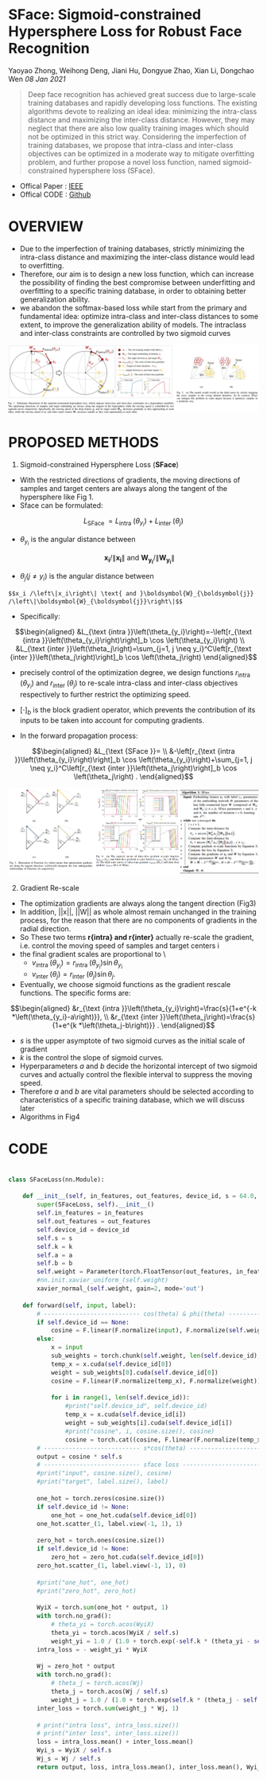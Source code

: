 # SFace: Sigmoid-constrained Hypersphere Loss for Robust Face Recognition
Yaoyao Zhong, Weihong Deng, Jiani Hu, Dongyue Zhao, Xian Li, Dongchao Wen _08 Jan 2021_

>Deep face recognition has achieved great success due to large-scale training databases and rapidly developing loss functions. The existing algorithms devote to realizing an ideal idea: minimizing the intra-class distance and maximizing the inter-class distance. However, they may neglect that there are also low quality training images which should not be optimized in this strict way. Considering the imperfection of training databases, we propose that intra-class and inter-class objectives can be optimized in a moderate way to mitigate overfitting problem, and further propose a novel loss function, named sigmoid-constrained hypersphere loss (SFace).

* Offical Paper : [IEEE](https://ieeexplore.ieee.org/document/9318547)
* Offical CODE  : [Github](https://github.com/zhongyy/SFace)

# OVERVIEW
- Due to the imperfection of training databases, strictly minimizing the intra-class distance and maximizing the inter-class distance would lead to overfitting.
-  Therefore, our aim is to design a new loss function, which can increase the possibility of finding the best compromise between underfitting and overfitting to a specific training database, in order to obtaining better generalization ability.
-  we abandon the softmax-based loss while start from the primary and fundamental idea: optimize intra-class and inter-class distances to some extent, to improve the generalization ability of models. The intraclass and inter-class constraints are controlled by two sigmoid curves

![fig1](../../../asset/images/Losses/SFace/fig1.png)

# PROPOSED METHODS
1.  Sigmoid-constrained Hypersphere Loss (**SFace**)

- With the restricted directions of gradients, the moving directions of samples and target centers are always along the tangent of the hypersphere like Fig 1.
- Sface can be formulated:

$$L_{\text {SFace }}=L_{\text {intra }}\left(\theta_{y_i}\right)+L_{\text {inter }}\left(\theta_j\right)$$

  - $\theta_{y_i}$ is the angular distance between 
  
    $$\boldsymbol{x}_{\boldsymbol{i}} /\left\|\boldsymbol{x}_{\boldsymbol{i}}\right\| \text{ and }\boldsymbol{W}_{\boldsymbol{y}_{\boldsymbol{i}}} /\left\|\boldsymbol{W}_{\boldsymbol{y}_{\boldsymbol{i}}}\right\|$$

  -  $\theta_j\left(j \neq y_i\right)$ is the angular distance between

    $$x_i /\left\|x_i\right\| \text{ and }\boldsymbol{W}_{\boldsymbol{j}} /\left\|\boldsymbol{W}_{\boldsymbol{j}}\right\|$$

- Specifically:

$$\begin{aligned}
&L_{\text {intra }}\left(\theta_{y_i}\right)=-\left[r_{\text {intra }}\left(\theta_{y_i}\right)\right]_b \cos \left(\theta_{y_i}\right) \\
&L_{\text {inter }}\left(\theta_j\right)=\sum_{j=1, j \neq y_i}^C\left[r_{\text {inter }}\left(\theta_j\right)\right]_b \cos \left(\theta_j\right)
\end{aligned}$$

  - precisely control of the optimization degree, we design functions $r_{\text {intra }}\left(\theta_{y_i}\right) \text{ and } r_{\text {inter }}\left(\theta_j\right)$ to re-scale intra-class and inter-class objectives respectively to further restrict the optimizing speed. 
  - $[\cdot]_b$ is the block gradient operator, which prevents the contribution of its inputs to be taken into account for computing gradients.

- In the forward propagation process:

$$\begin{aligned}
&L_{\text {SFace }}= \\
&-\left[r_{\text {intra }}\left(\theta_{y_i}\right)\right]_b \cos \left(\theta_{y_i}\right)+\sum_{j=1, j \neq y_i}^C\left[r_{\text {inter }}\left(\theta_j\right)\right]_b \cos \left(\theta_j\right) .
\end{aligned}$$


![fig4](../../../asset/images/Losses/SFace/fig4.png)

2.  Gradient Re-scale

- The optimization gradients are always along the tangent direction (Fig3)
- In addition, ||x||, ||W|| as whole almost remain unchanged in the training process, for the reason that there are no components of gradients in the radial direction.
- So These two terms **r{intra} and r{inter}** actually re-scale the gradient, i.e. control the moving speed of samples and target centers i
- the final gradient scales are proportional to \
  - $v_{\text {intra }}\left(\theta_{y_i}\right)=r_{\text {intra }}\left(\theta_{y_i}\right) \sin \theta_{y_i}$ 
  -  $v_{\text {inter }}\left(\theta_j\right)=r_{\text {inter }}\left(\theta_j\right) \sin \theta_j$.
- Eventually, we choose sigmoid functions as the gradient rescale functions. The specific forms are:

$$\begin{aligned}
&r_{\text {intra }}\left(\theta_{y_i}\right)=\frac{s}{1+e^{-k *\left(\theta_{y_i}-a\right)}}, \\
&r_{\text {inter }}\left(\theta_j\right)=\frac{s}{1+e^{k *\left(\theta_j-b\right)}} .
\end{aligned}$$

  - $s$ is the upper asymptote of two sigmoid curves as the initial scale of gradient
  -  $k$ is the control the slope of sigmoid curves.
  -  Hyperparameters $a$ and $b$ decide the horizontal intercept of two sigmoid curves and actually control the flexible interval to suppress the moving speed.
  -  Therefore $a$ and $b$ are vital parameters should be selected according to characteristics of a specific training database, which we will discuss later
-  Algorithms in Fig4


# CODE

```python

class SFaceLoss(nn.Module):

    def __init__(self, in_features, out_features, device_id, s = 64.0, k = 80.0, a = 0.80, b = 1.23):
        super(SFaceLoss, self).__init__()
        self.in_features = in_features
        self.out_features = out_features
        self.device_id = device_id
        self.s = s
        self.k = k
        self.a = a
        self.b = b
        self.weight = Parameter(torch.FloatTensor(out_features, in_features))
        #nn.init.xavier_uniform_(self.weight)
        xavier_normal_(self.weight, gain=2, mode='out')

    def forward(self, input, label):
        # --------------------------- cos(theta) & phi(theta) ---------------------------
        if self.device_id == None:
            cosine = F.linear(F.normalize(input), F.normalize(self.weight))
        else:
            x = input
            sub_weights = torch.chunk(self.weight, len(self.device_id), dim=0)
            temp_x = x.cuda(self.device_id[0])
            weight = sub_weights[0].cuda(self.device_id[0])
            cosine = F.linear(F.normalize(temp_x), F.normalize(weight))

            for i in range(1, len(self.device_id)):
                #print("self.device_id", self.device_id)
                temp_x = x.cuda(self.device_id[i])
                weight = sub_weights[i].cuda(self.device_id[i])
                #print("cosine", i, cosine.size(), cosine)
                cosine = torch.cat((cosine, F.linear(F.normalize(temp_x), F.normalize(weight)).cuda(self.device_id[0])), dim=1)
        # --------------------------- s*cos(theta) ---------------------------
        output = cosine * self.s
        # --------------------------- sface loss ---------------------------
        #print("input", cosine.size(), cosine)
        #print("target", label.size(), label)

        one_hot = torch.zeros(cosine.size())
        if self.device_id != None:
            one_hot = one_hot.cuda(self.device_id[0])
        one_hot.scatter_(1, label.view(-1, 1), 1)

        zero_hot = torch.ones(cosine.size())
        if self.device_id != None:
            zero_hot = zero_hot.cuda(self.device_id[0])
        zero_hot.scatter_(1, label.view(-1, 1), 0)

        #print("one_hot", one_hot)
        #print("zero_hot", zero_hot)

        WyiX = torch.sum(one_hot * output, 1)
        with torch.no_grad():
            # theta_yi = torch.acos(WyiX)
            theta_yi = torch.acos(WyiX / self.s)
            weight_yi = 1.0 / (1.0 + torch.exp(-self.k * (theta_yi - self.a)))
        intra_loss = - weight_yi * WyiX

        Wj = zero_hot * output
        with torch.no_grad():
            # theta_j = torch.acos(Wj)
            theta_j = torch.acos(Wj / self.s)
            weight_j = 1.0 / (1.0 + torch.exp(self.k * (theta_j - self.b)))
        inter_loss = torch.sum(weight_j * Wj, 1)

        # print("intra loss", intra_loss.size())
        # print("inter loss", inter_loss.size())
        loss = intra_loss.mean() + inter_loss.mean()
        Wyi_s = WyiX / self.s
        Wj_s = Wj / self.s
        return output, loss, intra_loss.mean(), inter_loss.mean(), Wyi_s.mean(), Wj_s.mean()
```

